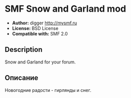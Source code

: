 # SMF Snow and Garland mod
* **Author:** digger http://mysmf.ru
* **License:** BSD License
* **Compatible with:** SMF 2.0

## Description
Snow and Garland for your forum.

## Описание
Новогодние радости - гирлянды и снег.